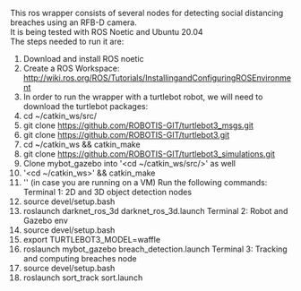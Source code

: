 This ros wrapper consists of several nodes for detecting social distancing breaches using an RFB-D camera.<br/>
It is being tested with ROS Noetic and Ubuntu 20.04<br/>
The steps needed to run it are:
1. Download and install ROS noetic
2. Create a ROS Workspace: http://wiki.ros.org/ROS/Tutorials/InstallingandConfiguringROSEnvironment
3. In order to run the wrapper with a turtlebot robot, we will need to download the turtlebot packages:
  1. cd ~/catkin_ws/src/
  2. git clone https://github.com/ROBOTIS-GIT/turtlebot3_msgs.git
  3. git clone https://github.com/ROBOTIS-GIT/turtlebot3.git
  4. cd ~/catkin_ws && catkin_make
  5. git clone https://github.com/ROBOTIS-GIT/turtlebot3_simulations.git
4. Clone mybot_gazebo into '<cd ~/catkin_ws/src/>' as well
5. '<cd ~/catkin_ws>' && catkin_make
6. '<export SVGA_VGPU10=0>' (in case you are running on a VM)
Run the following commands: <br/>
Terminal 1: 2D and 3D object detection nodes <br/> 
1. source devel/setup.bash
2. roslaunch darknet_ros_3d darknet_ros_3d.launch
Terminal 2: Robot and Gazebo env <br/>
1. source devel/setup.bash
2. export TURTLEBOT3_MODEL=waffle
3. roslaunch mybot_gazebo breach_detection.launch
Terminal 3: Tracking and computing breaches node  <br/>
1. source devel/setup.bash
2. roslaunch sort_track sort.launch

